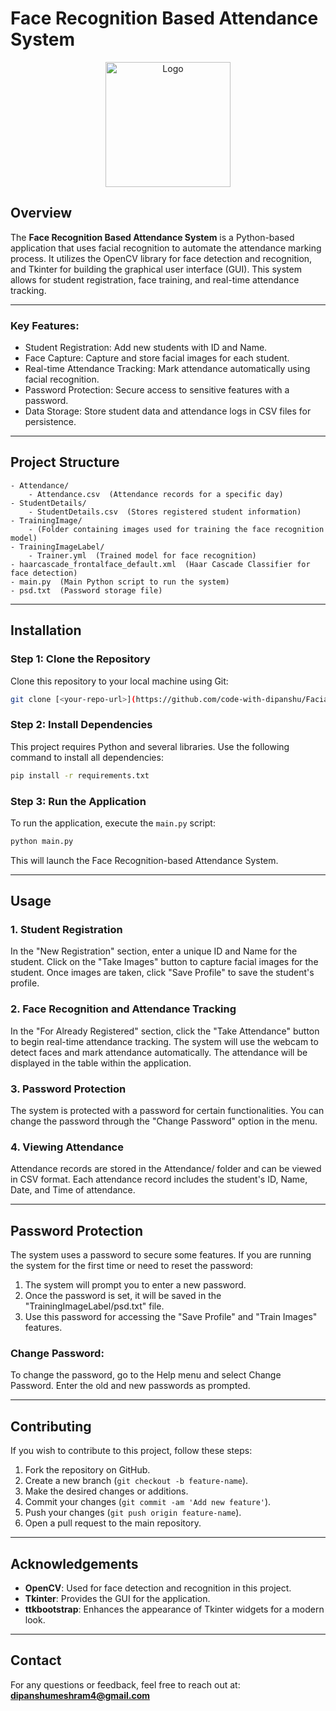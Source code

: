 
# Face Recognition Based Attendance System

<p align="center">
    <img src="(https://upload.wikimedia.org/wikipedia/commons/c/c3/Python-logo-notext.svg)" alt="Logo" width="200"/>
</p>

## Overview

The **Face Recognition Based Attendance System** is a Python-based application that uses facial recognition to automate the attendance marking process. It utilizes the OpenCV library for face detection and recognition, and Tkinter for building the graphical user interface (GUI). This system allows for student registration, face training, and real-time attendance tracking.

---

### Key Features:

<ul>
    <li>Student Registration: Add new students with ID and Name.</li>
    <li>Face Capture: Capture and store facial images for each student.</li>
    <li>Real-time Attendance Tracking: Mark attendance automatically using facial recognition.</li>
    <li>Password Protection: Secure access to sensitive features with a password.</li>
    <li>Data Storage: Store student data and attendance logs in CSV files for persistence.</li>
</ul>

---

## Project Structure

```
- Attendance/
    - Attendance.csv  (Attendance records for a specific day)
- StudentDetails/
    - StudentDetails.csv  (Stores registered student information)
- TrainingImage/
    - (Folder containing images used for training the face recognition model)
- TrainingImageLabel/
    - Trainer.yml  (Trained model for face recognition)
- haarcascade_frontalface_default.xml  (Haar Cascade Classifier for face detection)
- main.py  (Main Python script to run the system)
- psd.txt  (Password storage file)
```

---

## Installation

### Step 1: Clone the Repository
Clone this repository to your local machine using Git:

```bash
git clone [<your-repo-url>](https://github.com/code-with-dipanshu/Facial-Based-Attendance-Monitoring-system.git)
```

### Step 2: Install Dependencies
This project requires Python and several libraries. Use the following command to install all dependencies:

```bash
pip install -r requirements.txt
```



### Step 3: Run the Application
To run the application, execute the `main.py` script:

```bash
python main.py
```

This will launch the Face Recognition-based Attendance System.

---

## Usage

### 1. Student Registration
In the "New Registration" section, enter a unique ID and Name for the student. Click on the "Take Images" button to capture facial images for the student. Once images are taken, click "Save Profile" to save the student's profile.

### 2. Face Recognition and Attendance Tracking
In the "For Already Registered" section, click the "Take Attendance" button to begin real-time attendance tracking. The system will use the webcam to detect faces and mark attendance automatically. The attendance will be displayed in the table within the application.

### 3. Password Protection
The system is protected with a password for certain functionalities. You can change the password through the "Change Password" option in the menu.

### 4. Viewing Attendance
Attendance records are stored in the Attendance/ folder and can be viewed in CSV format. Each attendance record includes the student's ID, Name, Date, and Time of attendance.

---

## Password Protection

The system uses a password to secure some features. If you are running the system for the first time or need to reset the password:
1. The system will prompt you to enter a new password.
2. Once the password is set, it will be saved in the "TrainingImageLabel/psd.txt" file.
3. Use this password for accessing the "Save Profile" and "Train Images" features.

### Change Password:
To change the password, go to the Help menu and select Change Password. Enter the old and new passwords as prompted.

---

## Contributing

If you wish to contribute to this project, follow these steps:

1. Fork the repository on GitHub.
2. Create a new branch (`git checkout -b feature-name`).
3. Make the desired changes or additions.
4. Commit your changes (`git commit -am 'Add new feature'`).
5. Push your changes (`git push origin feature-name`).
6. Open a pull request to the main repository.

---

 

## Acknowledgements

<ul>
    <li><strong>OpenCV</strong>: Used for face detection and recognition in this project.</li>
    <li><strong>Tkinter</strong>: Provides the GUI for the application.</li>
    <li><strong>ttkbootstrap</strong>: Enhances the appearance of Tkinter widgets for a modern look.</li>
</ul>

---

## Contact

For any questions or feedback, feel free to reach out at:  
<strong>dipanshumeshram4@gmail.com</strong>

